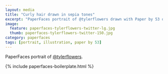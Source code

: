 ```yaml
---
layout: media
title: "Curly hair drawn in sepia tones"
excerpt: "PaperFaces portrait of @tylerflowers drawn with Paper by 53 on an iPad."
image: 
  feature: paperfaces-tylerflowers-twitter-lg.jpg
  thumb: paperfaces-tylerflowers-twitter-150.jpg
category: paperfaces
tags: [portrait, illustration, paper by 53]
---
```


PaperFaces portrait of [@tylerflowers](http://twitter.com/tylerflowers).

{% include paperfaces-boilerplate.html %}